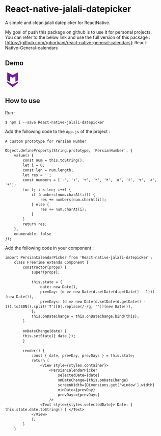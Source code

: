 # React-native-jalali-datepicker
A simple and clean jalali datepicker for ReactNative.

My goal of push this package on github is to use it for personal projects. You can refer to the below link and use the full version of this package : [https://github.com/rghorbani/react-native-general-calendars]: React-Native-General-calendars

## Demo
![alt text](https://github.com/adam-p/markdown-here/raw/master/src/common/images/icon48.png "React-native-jalali-datepicker")

## How to use 
Run : 
    
    $ npm i --save React-native-jalali-datepicker
    
Add the following code to the `App.js` of the project :

`A custom prototype for Persian Number`

    Object.defineProperty(String.prototype, 'PersianNumber', {
        value() {
            const num = this.toString();
            let i = 0;        
            const len = num.length;
            let res = '';
            const numbers = ['۰', '۱', '۲', '۳', '۴', '۵', '۶', '۷', '۸', '۹'];
            for (; i < len; i++) {
                if (numbers[num.charAt(i)]) {
                    res += numbers[num.charAt(i)];
                } else {
                    res += num.charAt(i);
                }
            }
            return res;
        },
        enumerable: false
    });
    
Add the following code in your component :

    import PersianCalendarPicker from 'React-native-jalali-datepicker';
        class FreeTime extends Component { 
            constructor(props) {
                super(props);

                this.state = {
                    date: new Date(),
                    prevDay: (d => new Date(d.setDate(d.getDate() - 1)))(new Date()),
                    prevDays: (d => new Date(d.setDate(d.getDate() - 1)).toJSON().split('T')[0].replace(/-/g, ''))(new Date()),
                };
                this.onDateChange = this.onDateChange.bind(this);
            }
        
            onDateChange(date) {
            this.setState({ date });
            }
            
            render() {
                const { date, prevDay, prevDays } = this.state;
                return (
                    <View style={styles.container}>
                        <PersianCalendarPicker
                            selectedDate={date}
                            onDateChange={this.onDateChange}
                            screenWidth={Dimensions.get('window').width}
                            minDate={prevDay}
                            prevDays={prevDays}
                        />
                    <Text style={styles.selectedDate}> Date: { this.state.date.toString() } </Text>
                </View>
                );
            }
        }
